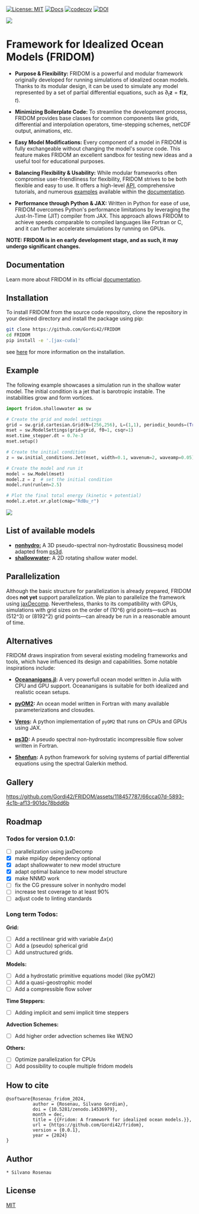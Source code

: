 [![License: MIT](https://img.shields.io/badge/License-MIT-yellow.svg)](https://opensource.org/licenses/MIT)
[![Docs](https://readthedocs.org/projects/fridom/badge/?version=latest)](https://fridom.readthedocs.io/en/latest/index.html)
[![codecov](https://codecov.io/github/Gordi42/fridom/graph/badge.svg?token=6LY1CFM6KU)](https://codecov.io/github/Gordi42/fridom)
[![DOI](https://zenodo.org/badge/714260615.svg)](https://doi.org/10.5281/zenodo.14536978)

[![](media/fridom-title.png)](https://www.youtube.com/watch?v=Fotni4P2ZQs)

# Framework for Idealized Ocean Models (FRIDOM)

- **Purpose & Flexibility:** FRIDOM is a powerful and modular framework originally developed for running simulations of idealized ocean models. Thanks to its modular design, it can be used to simulate any model represented by a set of partial differential equations, such as $\partial_t \boldsymbol{z} = \boldsymbol{f}(\boldsymbol{z}, t)$.

- **Minimizing Boilerplate Code:** To streamline the development process, FRIDOM provides base classes for common components like grids, differential and interpolation operators, time-stepping schemes, netCDF output, animations, etc.

- **Easy Model Modifications:** Every component of a model in FRIDOM is fully exchangeable without changing the model's source code. This feature makes FRIDOM an excellent sandbox for testing new ideas and a useful tool for educational purposes.

- **Balancing Flexibility & Usability:** While modular frameworks often compromise user-friendliness for flexibility, FRIDOM strives to be both flexible and easy to use. It offers a high-level [API](https://fridom.readthedocs.io/en/latest/fridom_api.html), comprehensive tutorials, and numerous [examples](https://fridom.readthedocs.io/en/latest/auto_examples/index.html) available within the [documentation](https://fridom.readthedocs.io/en/latest/index.html).

- **Performance through Python & JAX:** Written in Python for ease of use, FRIDOM overcomes Python's performance limitations by leveraging the Just-In-Time (JIT) compiler from JAX. This approach allows FRIDOM to achieve speeds comparable to compiled languages like Fortran or C, and it can further accelerate simulations by running on GPUs.

**NOTE: FRIDOM is in en early development stage, and as such, it may undergo significant changes.**

## Documentation
Learn more about FRIDOM in its official [documentation](https://fridom.readthedocs.io/en/latest/index.html).

## Installation
To install FRIDOM from the source code repository, clone the repository in your desired directory and install the package using pip:

``` bash
git clone https://github.com/Gordi42/FRIDOM
cd FRIDOM
pip install -e '.[jax-cuda]'
```
see [here](https://fridom.readthedocs.io/en/latest/installation.html) for more information on the installation.

## Example
The following example showcases a simulation run in the shallow water model. The initial condition is a jet that is barotropic instable. The instabilities grow and form vortices.

``` python
import fridom.shallowwater as sw

# Create the grid and model settings
grid = sw.grid.cartesian.Grid(N=(256,256), L=(1,1), periodic_bounds=(True, True))
mset = sw.ModelSettings(grid=grid, f0=1, csqr=1)
mset.time_stepper.dt = 0.7e-3
mset.setup()

# Create the initial condition
z = sw.initial_conditions.Jet(mset, width=0.1, wavenum=2, waveamp=0.05)

# Create the model and run it
model = sw.Model(mset)
model.z = z  # set the initial condition
model.run(runlen=2.5)

# Plot the final total energy (kinetic + potential)
model.z.etot.xr.plot(cmap="RdBu_r")
``` 
<img src="media/ShallowWater/shallow_water_example.png" />

## List of available models
- **[nonhydro:](https://fridom.readthedocs.io/en/latest/auto_api/fridom.nonhydro.html#module-fridom.nonhydro)** A 3D pseudo-spectral non-hydrostatic Boussinesq model adapted from [ps3d](https://github.com/ceden/ps3d).
- **[shallowwater]():** A 2D rotating shallow water model.

## Parallelization

Although the basic structure for parallelization is already prepared, FRIDOM does **not yet** support parallelization. We plan to parallelize the framework using [jaxDecomp](https://github.com/DifferentiableUniverseInitiative/jaxDecomp). Nevertheless, thanks to its compatibility with GPUs, simulations with grid sizes on the order of \(10^6\) grid points—such as \(512^3\) or \(8192^2\) grid points—can already be run in a reasonable amount of time.

## Alternatives

FRIDOM draws inspiration from several existing modeling frameworks and tools, which have influenced its design and capabilities. Some notable inspirations include:
- **[Oceananigans.jl](https://github.com/CliMA/Oceananigans.jl):** A very powerfull ocean model written in Julia with CPU and GPU support. Oceananigans is suitable for both idealized and realistic ocean setups.  

- **[pyOM2](https://github.com/ceden/pyOM2):** An ocean model written in Fortran with many available parameterizations and closudes.

- **[Veros](https://github.com/team-ocean/veros):** A python implementation of `pyOM2` that runs on CPUs and GPUs using JAX.
- **[ps3D](https://github.com/ceden/ps3D):** A pseudo spectral non-hydrostatic incompressible flow solver written in Fortran.
- **[Shenfun](https://github.com/spectralDNS/shenfun):** A python framework for solving systems of partial differential equations using the spectral Galerkin method.

## Gallery
https://github.com/Gordi42/FRIDOM/assets/118457787/66cca07d-5893-4c1b-af13-901dc78bdd6b

## Roadmap
### Todos for version 0.1.0:
- [ ] parallelization using jaxDecomp
- [x] make mpi4py dependency optional
- [x] adapt shallowwater to new model structure
- [x] adapt optimal balance to new model structure
- [x] make NNMD work
- [ ] fix the CG pressure solver in nonhydro model
- [ ] increase test coverage to at least 90%
- [ ] adjust code to linting standards

### Long term Todos:
**Grid:**
- [ ] Add a rectilinear grid with variable $\Delta x(x)$
- [ ] Add a (pseudo) spherical grid
- [ ] Add unstructured grids.

**Models:**
- [ ] Add a hydrostatic primitive equations model (like pyOM2)
- [ ] Add a quasi-geostrophic model
- [ ] Add a compressible flow solver

**Time Steppers:**
- [ ] Adding implicit and semi implicit time steppers

**Advection Schemes:**
- [ ] Add higher order advection schemes like WENO

**Others:**
- [ ] Optimize parallelization for CPUs
- [ ] Add possibility to couple multiple fridom models

## How to cite

```
@software{Rosenau_fridom_2024,
          author = {Rosenau, Silvano Gordian},
          doi = {10.5281/zenodo.14536979},
          month = dec,
          title = {{Fridom: A framework for idealized ocean models.}},
          url = {https://github.com/Gordi42/fridom},
          version = {0.0.1},
          year = {2024}
}
```

## Author
    * Silvano Rosenau

## License


[MIT](LICENSE.txt)




